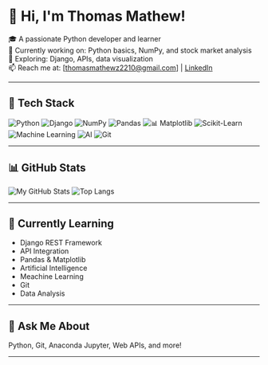 # 👋 Hi, I'm Thomas Mathew!

🎓 A passionate Python developer and learner  
🔭 Currently working on: Python basics, NumPy, and stock market analysis  
🌱 Exploring: Django, APIs, data visualization  
📫 Reach me at: [thomasmathewz2210@gmail.com] | [LinkedIn](https://www.linkedin.com/in/tm1022)   

---

## 🧰 Tech Stack
![Python](https://img.shields.io/badge/-Python-333?style=for-the-badge&logo=python)
![Django](https://img.shields.io/badge/-Django-333?style=for-the-badge&logo=django)
![NumPy](https://img.shields.io/badge/-NumPy-333?style=for-the-badge&logo=numpy)
![Pandas](https://img.shields.io/badge/-Pandas-333?style=for-the-badge&logo=pandas)
![📊 Matplotlib](https://img.shields.io/badge/-Matplotlib-orange)
![Scikit-Learn](https://img.shields.io/badge/-Scikit--Learn-333?style=for-the-badge&logo=scikit-learn)
![Machine Learning](https://img.shields.io/badge/-Machine%20Learning-333?style=for-the-badge&logo=python)
![AI](https://img.shields.io/badge/-Artificial%20Intelligence-333?style=for-the-badge&logo=openai)
![Git](https://img.shields.io/badge/-Git-333?style=for-the-badge&logo=git)

---

## 📊 GitHub Stats

![My GitHub Stats](https://github-readme-stats.vercel.app/api?username=ThomasMathewz&show_icons=true&theme=radical)
![Top Langs](https://github-readme-stats.vercel.app/api/top-langs/?username=ThomasMathewz&layout=compact&theme=radical)

---

## 🧠 Currently Learning

- Django REST Framework
- API Integration
- Pandas & Matplotlib
- Artificial Intelligence
- Meachine Learning
- Git
- Data Analysis 

---

## 💬 Ask Me About
Python, Git, Anaconda Jupyter, Web APIs, and more!

---
